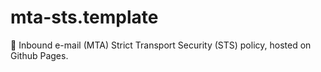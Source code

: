 # mta-sts.template
📩 Inbound e-mail (MTA) Strict Transport Security (STS) policy, hosted on Github Pages.
